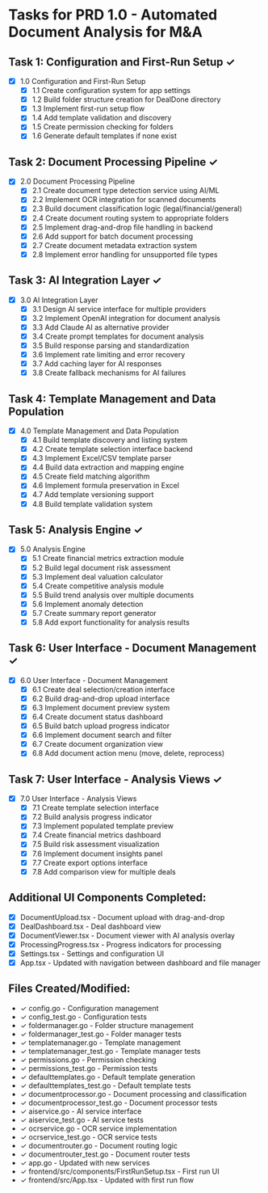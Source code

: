 # Tasks for PRD 1.0 - Automated Document Analysis for M&A

## Task 1: Configuration and First-Run Setup ✓
- [x] 1.0 Configuration and First-Run Setup
  - [x] 1.1 Create configuration system for app settings
  - [x] 1.2 Build folder structure creation for DealDone directory
  - [x] 1.3 Implement first-run setup flow
  - [x] 1.4 Add template validation and discovery
  - [x] 1.5 Create permission checking for folders
  - [x] 1.6 Generate default templates if none exist

## Task 2: Document Processing Pipeline ✓
- [x] 2.0 Document Processing Pipeline
  - [x] 2.1 Create document type detection service using AI/ML
  - [x] 2.2 Implement OCR integration for scanned documents
  - [x] 2.3 Build document classification logic (legal/financial/general)
  - [x] 2.4 Create document routing system to appropriate folders
  - [x] 2.5 Implement drag-and-drop file handling in backend
  - [x] 2.6 Add support for batch document processing
  - [x] 2.7 Create document metadata extraction system
  - [x] 2.8 Implement error handling for unsupported file types

## Task 3: AI Integration Layer ✓
- [x] 3.0 AI Integration Layer
  - [x] 3.1 Design AI service interface for multiple providers
  - [x] 3.2 Implement OpenAI integration for document analysis
  - [x] 3.3 Add Claude AI as alternative provider
  - [x] 3.4 Create prompt templates for document analysis
  - [x] 3.5 Build response parsing and standardization
  - [x] 3.6 Implement rate limiting and error recovery
  - [x] 3.7 Add caching layer for AI responses
  - [x] 3.8 Create fallback mechanisms for AI failures

## Task 4: Template Management and Data Population
- [x] 4.0 Template Management and Data Population
  - [x] 4.1 Build template discovery and listing system
  - [x] 4.2 Create template selection interface backend
  - [x] 4.3 Implement Excel/CSV template parser
  - [x] 4.4 Build data extraction and mapping engine
  - [x] 4.5 Create field matching algorithm
  - [x] 4.6 Implement formula preservation in Excel
  - [x] 4.7 Add template versioning support
  - [x] 4.8 Build template validation system

## Task 5: Analysis Engine ✓
- [x] 5.0 Analysis Engine
  - [x] 5.1 Create financial metrics extraction module
  - [x] 5.2 Build legal document risk assessment
  - [x] 5.3 Implement deal valuation calculator
  - [x] 5.4 Create competitive analysis module
  - [x] 5.5 Build trend analysis over multiple documents
  - [x] 5.6 Implement anomaly detection
  - [x] 5.7 Create summary report generator
  - [x] 5.8 Add export functionality for analysis results

## Task 6: User Interface - Document Management ✓
- [x] 6.0 User Interface - Document Management
  - [x] 6.1 Create deal selection/creation interface
  - [x] 6.2 Build drag-and-drop upload interface
  - [x] 6.3 Implement document preview system
  - [x] 6.4 Create document status dashboard
  - [x] 6.5 Build batch upload progress indicator
  - [x] 6.6 Implement document search and filter
  - [x] 6.7 Create document organization view
  - [x] 6.8 Add document action menu (move, delete, reprocess)

## Task 7: User Interface - Analysis Views ✓
- [x] 7.0 User Interface - Analysis Views
  - [x] 7.1 Create template selection interface
  - [x] 7.2 Build analysis progress indicator
  - [x] 7.3 Implement populated template preview
  - [x] 7.4 Create financial metrics dashboard
  - [x] 7.5 Build risk assessment visualization
  - [x] 7.6 Implement document insights panel
  - [x] 7.7 Create export options interface
  - [x] 7.8 Add comparison view for multiple deals

## Additional UI Components Completed:
- [x] DocumentUpload.tsx - Document upload with drag-and-drop
- [x] DealDashboard.tsx - Deal dashboard view
- [x] DocumentViewer.tsx - Document viewer with AI analysis overlay
- [x] ProcessingProgress.tsx - Progress indicators for processing
- [x] Settings.tsx - Settings and configuration UI
- [x] App.tsx - Updated with navigation between dashboard and file manager

## Files Created/Modified:
- ✓ config.go - Configuration management
- ✓ config_test.go - Configuration tests
- ✓ foldermanager.go - Folder structure management
- ✓ foldermanager_test.go - Folder manager tests
- ✓ templatemanager.go - Template management
- ✓ templatemanager_test.go - Template manager tests
- ✓ permissions.go - Permission checking
- ✓ permissions_test.go - Permission tests
- ✓ defaulttemplates.go - Default template generation
- ✓ defaulttemplates_test.go - Default template tests
- ✓ documentprocessor.go - Document processing and classification
- ✓ documentprocessor_test.go - Document processor tests
- ✓ aiservice.go - AI service interface
- ✓ aiservice_test.go - AI service tests
- ✓ ocrservice.go - OCR service implementation
- ✓ ocrservice_test.go - OCR service tests
- ✓ documentrouter.go - Document routing logic
- ✓ documentrouter_test.go - Document router tests
- ✓ app.go - Updated with new services
- ✓ frontend/src/components/FirstRunSetup.tsx - First run UI
- ✓ frontend/src/App.tsx - Updated with first run flow 